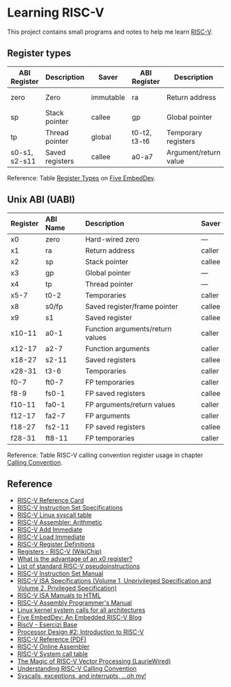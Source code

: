 # Learning RISC-V

This project contains small programs and notes to help me learn [RISC-V](https://riscv.org/).

## Register types

| ABI Register | Description | Saver | ABI Register | Description | Saver |
| --- | --- | --- | --- | --- | --- |
| zero | Zero | immutable | ra | Return address | not applicable |
| sp | Stack pointer | callee | gp | Global pointer | global |
| tp | Thread pointer | global | t0-t2, t3-t6 | Temporary registers | none |
| s0-s1, s2-s11 | Saved registers | callee | a0-a7 | Argument/return value | caller |

Reference: Table [Register Types](https://five-embeddev.com/quickref/regs_abi.html#register-types) on [Five EmbedDev](https://five-embeddev.com/).

## Unix ABI (UABI)

| Register | ABI Name | Description | Saver |
| :--- | :--- | :--- | :--- |
| x0 | zero | Hard-wired zero | — |
| x1 | ra | Return address | caller |
| x2 | sp | Stack pointer | callee |
| x3 | gp | Global pointer | — |
| x4 | tp | Thread pointer | — |
| x5-7 | t0-2 | Temporaries | caller |
| x8 | s0/fp | Saved register/frame pointer | callee |
| x9 | s1 | Saved register | callee |
| x10-11 | a0-1 | Function arguments/return values | caller |
| x12-17 | a2-7 | Function arguments | caller |
| x18-27 | s2-11 | Saved registers | callee |
| x28-31 | t3-6 | Temporaries | caller |
| f0-7 | ft0-7 | FP temporaries | caller |
| f8-9 | fs0-1 | FP saved registers | callee |
| f10-11 | fa0-1 | FP arguments/return values | caller |
| f12-17 | fa2-7 | FP arguments | caller |
| f18-27 | fs2-11 | FP saved registers | callee |
| f28-31 | ft8-11 | FP temporaries | caller |

Reference: Table RISC-V calling convention register usage in chapter [Calling Convention](https://riscv.org/wp-content/uploads/2015/01/riscv-calling.pdf).

## Reference

- [RISC-V Reference Card](https://www.cl.cam.ac.uk/teaching/1516/ECAD+Arch/files/docs/RISCVGreenCardv8-20151013.pdf)
- [RISC-V Instruction Set Specifications](https://msyksphinz-self.github.io/riscv-isadoc/html/index.html)
- [RISC-V Linux syscall table](https://jborza.com/post/2021-05-11-riscv-linux-syscalls/)
- [RISC-V Assembler: Arithmetic](https://projectf.io/posts/riscv-arithmetic/)
- [RISC-V Add Immediate](https://msyksphinz-self.github.io/riscv-isadoc/html/rvi.html#addi)
- [RISC-V Load Immediate](https://quantaly.github.io/riscv-li/)
- [RISC-V Register Definitions](https://msyksphinz-self.github.io/riscv-isadoc/html/regs.html)
- [Registers - RISC-V (WikiChip)](https://en.wikichip.org/wiki/risc-v/registers)
- [What is the advantage of an x0 register?](https://www.reddit.com/r/RISCV/comments/qnacg2/what_is_the_advantage_of_an_x0_register/)
- [List of standard RISC-V pseudoinstructions](https://github.com/riscv-non-isa/riscv-asm-manual/blob/main/riscv-asm.md#-a-listing-of-standard-risc-v-pseudoinstructions)
- [RISC-V Instruction Set Manual](https://github.com/riscv/riscv-isa-manual)
- [RISC-V ISA Specifications (Volume 1, Unprivileged Specification and Volume 2, Privileged Specification)](https://riscv.org/technical/specifications/)
- [RISC-V ISA Manuals to HTML](https://five-embeddev.com/updates/2023/07/31/html-docs/)
- [RISC-V Assembly Programmer's Manual](https://github.com/riscv-non-isa/riscv-asm-manual/blob/main/riscv-asm.md)
- [Linux kernel system calls for all architectures](https://gpages.juszkiewicz.com.pl/syscalls-table/syscalls.html)
- [Five EmbedDev: An Embedded RISC-V Blog](https://five-embeddev.com/)
- [RiscV - Esercizi Base](https://chrisquack.medium.com/riscv-esercizi-base-a37c1830734a)
- [Processor Design #2: Introduction to RISC-V](https://www.linkedin.com/pulse/processor-design-2-introduction-risc-v-simon-southwell/)
- [RISC-V Reference (PDF)](https://www.cs.sfu.ca/~ashriram/Courses/CS295/assets/notebooks/RISCV/RISCV_CARD.pdf)
- [RISC-V Online Assembler](https://riscvasm.lucasteske.dev/)
- [RISC-V System call table](https://jborza.com/post/2021-05-11-riscv-linux-syscalls/)
- [The Magic of RISC-V Vector Processing (LaurieWired)](https://youtu.be/Ozj_xU0rSyY?si=Ba6-AvblLUVcKzMW)
- [Understanding RISC-V Calling Convention](https://www2.cs.sfu.ca/~ashriram/Courses/CS295/assets/notebooks/RISCV/RISCV_CALL.pdf)
- [Syscalls, exceptions, and
interrupts, …oh my!](https://www.cs.cornell.edu/courses/cs3410/2019sp/schedule/slides/14-ecf-pre.pdf)